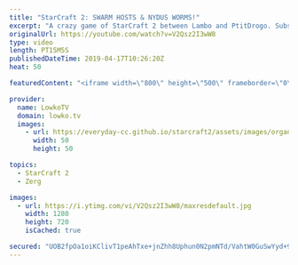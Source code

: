 ```yaml
---
title: "StarCraft 2: SWARM HOSTS & NYDUS WORMS!"
excerpt: "A crazy game of StarCraft 2 between Lambo and PtitDrogo. Subscribe for more videos: http://lowko.tv/youtube More StarCraft 2 casts: https://youtu.be/BfikSEkWzao  Three base Nydus Network and Swarm Host play is not a very common strategy. However, after PtitDrogo showed he was going to commit to too much"
originalUrl: https://youtube.com/watch?v=V2Qsz2I3wW8
type: video
length: PT15M5S
publishedDateTime: 2019-04-17T10:26:20Z
heat: 50

featuredContent: "<iframe width=\"800\" height=\"500\" frameborder=\"0\" src=\"https://www.youtube.com/embed/V2Qsz2I3wW8\" allow=\"accelerometer; autoplay; encrypted-media; gyroscope; picture-in-picture\" allowfullscreen></iframe>"

provider:
  name: LowkoTV
  domain: lowko.tv
  images:
    - url: https://everyday-cc.github.io/starcraft2/assets/images/organizations/lowko.tv-50x50.jpg
      width: 50
      height: 50

topics:
  - StarCraft 2
  - Zerg

images:
  - url: https://i.ytimg.com/vi/V2Qsz2I3wW8/maxresdefault.jpg
    width: 1280
    height: 720
    isCached: true

secured: "UOB2fpOa1oiKClivT1peAhTxe+jnZhh8Uphun0N2pmNTd/VahtW0GuSwYyd+9IAQg21NBr+HpmBzBGR765rP4FKZxSyM9ghMmMwfhzPyTKa3PNgya2JzrmqW3HrpNXHAGLWyQ/nle2ZewlTMME/8jBp5rLyiE/u1Fb4tuGSKR7W2yFMteg9FOPBcBXfI/SnBEBFp7mYLWfUapv3SsyFpMVfrEns7Rsl0Be6kjIjwajrGwG70Cg+pQwKKble62n9YEM05L+y9ehe/E6IeN2jOC75OzsAIgZl2ESXasSsV3RmtiPwPp3lrhxN0ySRwVTTl60pdgVnulHIaHYA5MfSWBSeKU4k3aewQYWrDFYtnLgky+CGfF6GuyF5v/F137rhvMMzvu0ylNdY5ifiPor2IkZO/B7bNroDgL0r6iIrmSBo=;iI/bBYDA7+2sLvh1h4ABPg=="
---
```


